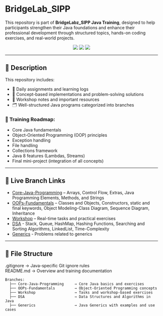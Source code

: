 # BridgeLab_SIPP

This repository is part of **BridgeLabz_SIPP Java Training**, designed to help participants strengthen their Java foundations and enhance their professional development through structured topics, hands-on coding exercises, and real-world projects.

<p align="center">
  <img src="https://img.shields.io/badge/Java-17-blue.svg" />
  <img src="https://img.shields.io/badge/Platform-Windows%20%7C%20Linux-informational" />
  <img src="https://img.shields.io/github/last-commit/ayush-gupta456/BridgeLab_SIPP_trainig" />
</p>

---

## 📘 Description

This repository includes:

- 📅 Daily assignments and learning logs  
- 🧠 Concept-based implementations and problem-solving solutions  
- 📒 Workshop notes and important resources  
- 🗂 Well-structured Java programs categorized into branches

### 📌 Training Roadmap:

- Core Java fundamentals  
- Object-Oriented Programming (OOP) principles  
- Exception handling  
- File handling  
- Collections framework  
- Java 8 features (Lambdas, Streams)  
- Final mini-project (integration of all concepts)

---

## 🔗 Live Branch Links

- [Core-Java-Programming](https://github.com/avaman7860gla/BridgeLab_SIPP/tree/Core-Java-Programming) – Arrays, Control Flow, Extras, Java Programming Elements, Methods, and Strings  
- [OOPs-Fundamentals](https://github.com/avaman7860gla/BridgeLab_SIPP/tree/OOPs-Fundamentals) – Classes and Objects, Constructors, static and final keywords, Object Modeling-Class Diagram, Sequence Diagram,  Inheritance 
- [Workshop](https://github.com/avaman7860gla/BridgeLab_SIPP/tree/Workshop) – Real-time tasks and practical exercises
- [DSA](https://github.com/avaman7860gla/BridgeLab_SIPP/tree/DSA) - Stack, Queue, HashMap, Hashing Functions, Searching and Sorting Algorithms, LinkedList, Time-Complexity
- [Generics](https://github.com/avaman7860gla/BridgeLab_SIPP/tree/Generics) - Problems related to generics

---

## 📂 File Structure

.gitignore         → Java-specific Git ignore rules  
README.md          → Overview and training documentation  

```
Branches:
  ├── Core-Java-Programming     → Core Java basics and exercises        
  ├── OOPs-Fundamentals         → Object-Oriented Programming concepts  
  ├── Workshop                  → Tasks and workshop-based exercises  
  ├── DSA                       → Data Structures and Algorithms in Java  
  ├── Generics                  → Java Generics with examples and use cases  

